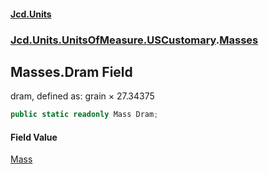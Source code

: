#### [Jcd.Units](index.md 'index')
### [Jcd.Units.UnitsOfMeasure.USCustomary](Jcd.Units.UnitsOfMeasure.USCustomary.md 'Jcd.Units.UnitsOfMeasure.USCustomary').[Masses](Masses.md 'Jcd.Units.UnitsOfMeasure.USCustomary.Masses')

## Masses.Dram Field

dram, defined as: grain × 27.34375

```csharp
public static readonly Mass Dram;
```

#### Field Value
[Mass](Mass.md 'Jcd.Units.UnitTypes.Mass')
